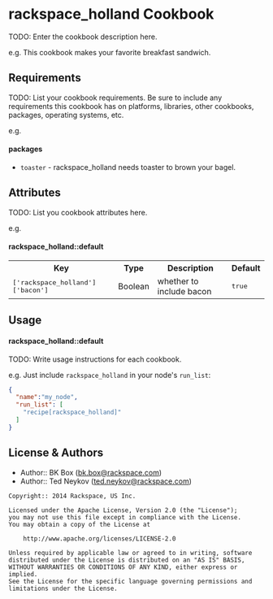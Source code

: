 rackspace_holland Cookbook
==========================
TODO: Enter the cookbook description here.

e.g.
This cookbook makes your favorite breakfast sandwich.

Requirements
------------
TODO: List your cookbook requirements. Be sure to include any requirements this cookbook has on platforms, libraries, other cookbooks, packages, operating systems, etc.

e.g.
#### packages
- `toaster` - rackspace_holland needs toaster to brown your bagel.

Attributes
----------
TODO: List you cookbook attributes here.

e.g.
#### rackspace_holland::default
<table>
  <tr>
    <th>Key</th>
    <th>Type</th>
    <th>Description</th>
    <th>Default</th>
  </tr>
  <tr>
    <td><tt>['rackspace_holland']['bacon']</tt></td>
    <td>Boolean</td>
    <td>whether to include bacon</td>
    <td><tt>true</tt></td>
  </tr>
</table>

Usage
-----
#### rackspace_holland::default
TODO: Write usage instructions for each cookbook.

e.g.
Just include `rackspace_holland` in your node's `run_list`:

```json
{
  "name":"my_node",
  "run_list": [
    "recipe[rackspace_holland]"
  ]
}
```

License & Authors
-----------------
- Author:: BK Box (<bk.box@rackspace.com>)
- Author:: Ted Neykov (<ted.neykov@rackspace.com>)

```text
Copyright:: 2014 Rackspace, US Inc.

Licensed under the Apache License, Version 2.0 (the "License");
you may not use this file except in compliance with the License.
You may obtain a copy of the License at

    http://www.apache.org/licenses/LICENSE-2.0

Unless required by applicable law or agreed to in writing, software
distributed under the License is distributed on an "AS IS" BASIS,
WITHOUT WARRANTIES OR CONDITIONS OF ANY KIND, either express or implied.
See the License for the specific language governing permissions and
limitations under the License.
```
